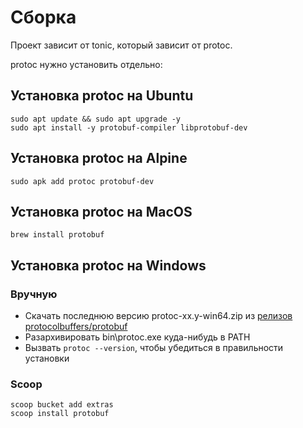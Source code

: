 # Сборка
Проект зависит от tonic, который зависит от protoc.

protoc нужно установить отдельно:

## Установка protoc на Ubuntu
```
sudo apt update && sudo apt upgrade -y
sudo apt install -y protobuf-compiler libprotobuf-dev
```

## Установка protoc на Alpine
```
sudo apk add protoc protobuf-dev
```

## Установка protoc на MacOS
```
brew install protobuf
```

## Установка protoc на Windows
### Вручную
- Скачать последнюю версию protoc-xx.y-win64.zip из [релизов protocolbuffers/protobuf](https://github.com/protocolbuffers/protobuf/releases)
- Разархивировать bin\protoc.exe куда-нибудь в PATH
- Вызвать `protoc --version`, чтобы убедиться в правильности установки
### Scoop
```
scoop bucket add extras
scoop install protobuf
```